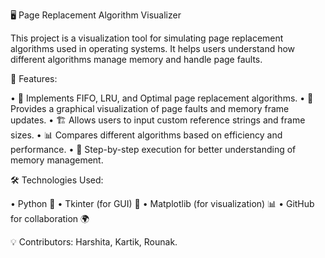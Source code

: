 🖥️ Page Replacement Algorithm Visualizer

This project is a visualization tool for simulating page replacement algorithms used in operating systems. It helps users understand how different algorithms manage memory and handle page faults.


🚀 Features:

 • 📌 Implements FIFO, LRU, and Optimal page replacement algorithms.
 • 🎨 Provides a graphical visualization of page faults and memory frame updates.
 • 🏗️ Allows users to input custom reference strings and frame sizes.
 • 📊 Compares different algorithms based on efficiency and performance.
 • 🔄 Step-by-step execution for better understanding of memory management.


🛠️ Technologies Used:

 • Python 🐍
 • Tkinter (for GUI) 🎨
 • Matplotlib (for visualization) 📊
 • GitHub for collaboration 🌍

💡 Contributors: Harshita, Kartik, Rounak.